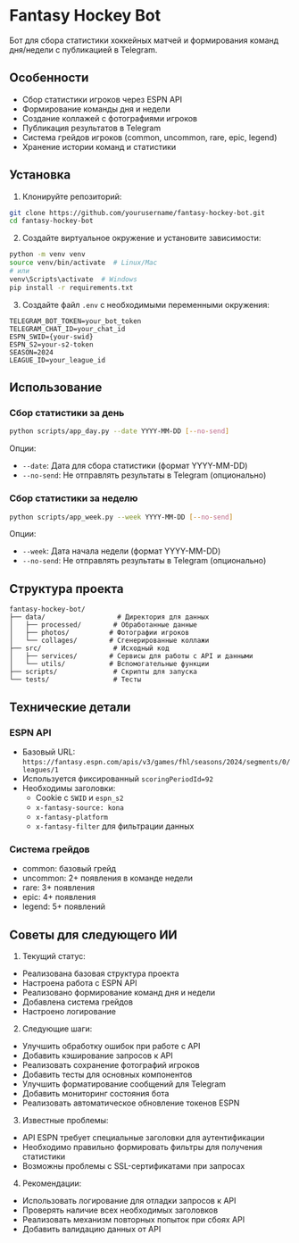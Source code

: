 # Fantasy Hockey Bot

Бот для сбора статистики хоккейных матчей и формирования команд дня/недели с публикацией в Telegram.

## Особенности

- Сбор статистики игроков через ESPN API
- Формирование команды дня и недели
- Создание коллажей с фотографиями игроков
- Публикация результатов в Telegram
- Система грейдов игроков (common, uncommon, rare, epic, legend)
- Хранение истории команд и статистики

## Установка

1. Клонируйте репозиторий:
```bash
git clone https://github.com/yourusername/fantasy-hockey-bot.git
cd fantasy-hockey-bot
```

2. Создайте виртуальное окружение и установите зависимости:
```bash
python -m venv venv
source venv/bin/activate  # Linux/Mac
# или
venv\Scripts\activate  # Windows
pip install -r requirements.txt
```

3. Создайте файл `.env` с необходимыми переменными окружения:
```
TELEGRAM_BOT_TOKEN=your_bot_token
TELEGRAM_CHAT_ID=your_chat_id
ESPN_SWID={your-swid}
ESPN_S2=your-s2-token
SEASON=2024
LEAGUE_ID=your_league_id
```

## Использование

### Сбор статистики за день

```bash
python scripts/app_day.py --date YYYY-MM-DD [--no-send]
```

Опции:
- `--date`: Дата для сбора статистики (формат YYYY-MM-DD)
- `--no-send`: Не отправлять результаты в Telegram (опционально)

### Сбор статистики за неделю

```bash
python scripts/app_week.py --week YYYY-MM-DD [--no-send]
```

Опции:
- `--week`: Дата начала недели (формат YYYY-MM-DD)
- `--no-send`: Не отправлять результаты в Telegram (опционально)

## Структура проекта

```
fantasy-hockey-bot/
├── data/                  # Директория для данных
│   ├── processed/        # Обработанные данные
│   ├── photos/          # Фотографии игроков
│   └── collages/        # Сгенерированные коллажи
├── src/                  # Исходный код
│   ├── services/        # Сервисы для работы с API и данными
│   └── utils/           # Вспомогательные функции
├── scripts/              # Скрипты для запуска
└── tests/                # Тесты
```

## Технические детали

### ESPN API

- Базовый URL: `https://fantasy.espn.com/apis/v3/games/fhl/seasons/2024/segments/0/leagues/1`
- Используется фиксированный `scoringPeriodId=92`
- Необходимы заголовки:
  - Cookie с `SWID` и `espn_s2`
  - `x-fantasy-source: kona`
  - `x-fantasy-platform`
  - `x-fantasy-filter` для фильтрации данных

### Система грейдов

- common: базовый грейд
- uncommon: 2+ появления в команде недели
- rare: 3+ появления
- epic: 4+ появления
- legend: 5+ появлений

## Советы для следующего ИИ

1. Текущий статус:
- Реализована базовая структура проекта
- Настроена работа с ESPN API
- Реализовано формирование команд дня и недели
- Добавлена система грейдов
- Настроено логирование

2. Следующие шаги:
- Улучшить обработку ошибок при работе с API
- Добавить кэширование запросов к API
- Реализовать сохранение фотографий игроков
- Добавить тесты для основных компонентов
- Улучшить форматирование сообщений для Telegram
- Добавить мониторинг состояния бота
- Реализовать автоматическое обновление токенов ESPN

3. Известные проблемы:
- API ESPN требует специальные заголовки для аутентификации
- Необходимо правильно формировать фильтры для получения статистики
- Возможны проблемы с SSL-сертификатами при запросах

4. Рекомендации:
- Использовать логирование для отладки запросов к API
- Проверять наличие всех необходимых заголовков
- Реализовать механизм повторных попыток при сбоях API
- Добавить валидацию данных от API
